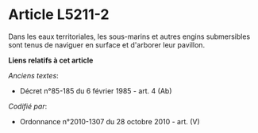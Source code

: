 # Article L5211-2

Dans les eaux territoriales, les sous-marins et autres engins submersibles sont tenus de naviguer en surface et d'arborer
leur pavillon.

**Liens relatifs à cet article**

_Anciens textes_:

  - Décret n°85-185 du 6 février 1985 - art. 4 (Ab)

_Codifié par_:

  - Ordonnance n°2010-1307 du 28 octobre 2010 - art. (V)

